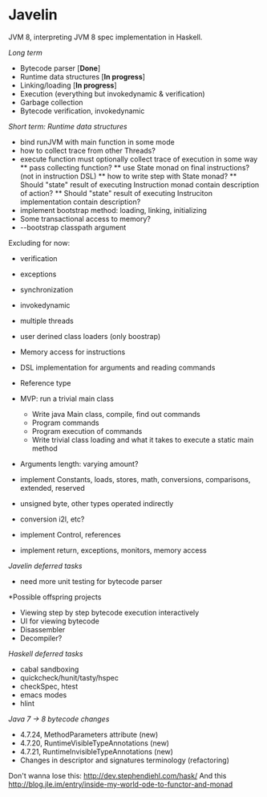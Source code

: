 Javelin
=======
JVM 8, interpreting JVM 8 spec implementation in Haskell.

*Long term*
* Bytecode parser [**Done**]
* Runtime data structures [**In progress**]
* Linking/loading [**In progress**]
* Execution (everything but invokedynamic & verification)
* Garbage collection
* Bytecode verification, invokedynamic

*Short term: Runtime data structures*
* bind runJVM with main function in some mode
* how to collect trace from other Threads?
* execute function must optionally collect trace of execution in some way
 ** pass collecting function?
 ** use State monad on final instructions? (not in instruction DSL)
 ** how to write step with State monad?
 ** Should "state" result of executing Instruction monad contain description of action?
 ** Should "state" result of executing Instruciton implementation contain description?
* implement bootstrap method: loading, linking, initializing
* Some transactional access to memory?
* --bootstrap classpath argument

Excluding for now:
* verification
* exceptions
* synchronization
* invokedynamic
* multiple threads
* user derined class loaders (only boostrap)

* Memory access for instructions
* DSL implementation for arguments and reading commands
* Reference type
* MVP: run a trivial main class
    * Write java Main class, compile, find out commands
    * Program commands
    * Program execution of commands
    * Write trivial class loading and what it takes to execute a static main method

* Arguments length: varying amount?
* implement Constants, loads, stores, math, conversions, comparisons, extended, reserved
* unsigned byte, other types operated indirectly
* conversion i2l, etc?
* implement Control, references
* implement return, exceptions, monitors, memory access

*Javelin deferred tasks*
* need more unit testing for bytecode parser

*Possible offspring projects
* Viewing step by step bytecode execution interactively
* UI for viewing bytecode
* Disassembler
* Decompiler?

*Haskell deferred tasks*
* cabal sandboxing
* quickcheck/hunit/tasty/hspec
* checkSpec, htest
* emacs modes
* hlint

*Java 7 -> 8 bytecode changes*
* 4.7.24, MethodParameters attribute (new)
* 4.7.20, RuntimeVisibleTypeAnnotations (new)
* 4.7.21, RuntimeInvisibleTypeAnnotations (new)
* Changes in descriptor and signatures terminology (refactoring)

Don't wanna lose this: http://dev.stephendiehl.com/hask/
And this http://blog.jle.im/entry/inside-my-world-ode-to-functor-and-monad